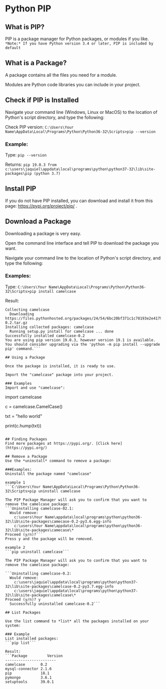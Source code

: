 # Python PIP

## What is PIP?

PIP is a package manager for Python packages, or modules if you like.
```*Note:* If you have Python version 3.4 or later, PIP is included by default```

## What is a Package?
A package contains all the files you need for a module.

Modules are Python code libraries you can include in your project.

## Check if PIP is Installed
Navigate your command line (Windows, Linux or MacOS) to the location of Python's script directory, and type the following:

Check PIP version:
```C:\Users\Your Name\AppData\Local\Programs\Python\Python36-32\Scripts>pip --version```

### Example:
Type:
```pip --version```

Returns:
```pip 19.0.3 from c:\users\jaquiel\appdata\local\programs\python\python37-32\lib\site-packages\pip (python 3.7)```

## Install PIP
If you do not have PIP installed, you can download and install it from this page: https://pypi.org/project/pip/ .

## Download a Package

Downloading a package is very easy.

Open the command line interface and tell PIP to download the package you want.

Navigate your command line to the location of Python's script directory, and type the following:

### Examples:
Type:
```C:\Users\Your Name\AppData\Local\Programs\Python\Python36-32\Scripts>pip install camelcase```

Result:
```pip install camelcase
Collecting camelcase
  Downloading https://files.pythonhosted.org/packages/24/54/6bc20bf371c1c78193e2e4179097a7b779e56f420d0da41222a3b7d87890/camelcase-0.2.tar.gz
Installing collected packages: camelcase
  Running setup.py install for camelcase ... done
Successfully installed camelcase-0.2
You are using pip version 19.0.3, however version 19.1 is available.
You should consider upgrading via the 'python -m pip install --upgrade pip' command.```

## Using a Package

Once the package is installed, it is ready to use.

Import the "camelcase" package into your project.

### Examples
Import and use "camelcase":
```
import camelcase

c = camelcase.CamelCase()

txt = "hello world"

print(c.hump(txt))
```

## Finding Packages
Find more packages at https://pypi.org/. [Click here](https://pypi.org/)

## Remove a Package
Use the *uninstall* command to remove a package:

###Examples: 
Uninstall the package named "camelcase"

example 1
```C:\Users\Your Name\AppData\Local\Programs\Python\Python36-32\Scripts>pip uninstall camelcase

The PIP Package Manager will ask you to confirm that you want to remove the camelcase package:
```Uninstalling camelcase-02.1:
  Would remove:
    c:\users\Your Name\appdata\local\programs\python\python36-32\lib\site-packages\camecase-0.2-py3.6.egg-info
    c:\users\Your Name\appdata\local\programs\python\python36-32\lib\site-packages\camecase\*
Proceed (y/n)?```
Press y and the package will be removed.

example 2
```pip uninstall camelcase```

The PIP Package Manager will ask you to confirm that you want to remove the camelcase package:

```Uninstalling camelcase-0.2:
  Would remove:
    c:\users\jaquiel\appdata\local\programs\python\python37-32\lib\site-packages\camelcase-0.2-py3.7.egg-info
    c:\users\jaquiel\appdata\local\programs\python\python37-32\lib\site-packages\camelcase\*
Proceed (y/n)? y
  Successfully uninstalled camelcase-0.2```

## List Packages

Use the list command to *list* all the packages installed on your system:

### Example
List installed packages:
```pip list```

Result:
```Package         Version
-----------------------
camelcase       0.2
mysql-connector 2.1.6
pip             18.1
pymongo         3.6.1
setuptools      39.0.1
```


